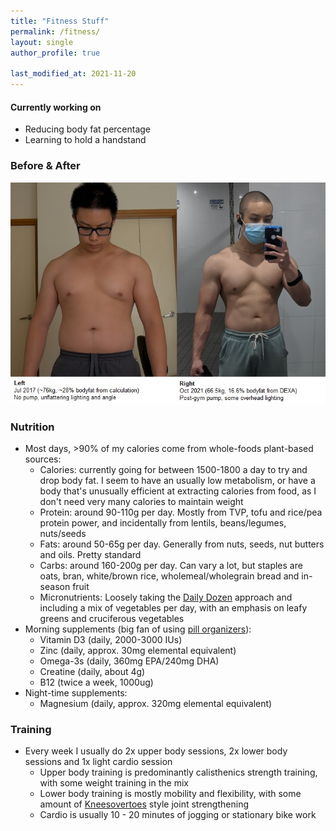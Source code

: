 ```yaml
---
title: "Fitness Stuff"
permalink: /fitness/
layout: single
author_profile: true

last_modified_at: 2021-11-20
---
```


<div class="notice">
  <h4>Currently working on</h4>
  <ul>
    <li>Reducing body fat percentage</li>
    <li>Learning to hold a handstand</li>
  </ul>
</div>

### Before & After
<img src="/assets/images/fitness-flex.jpg" alt="">

### Nutrition
- Most days, >90% of my calories come from whole-foods plant-based sources:
	- Calories: currently going for between 1500-1800 a day to try and drop body fat. I seem to have an usually low metabolism, or have a body that's unusually efficient at extracting calories from food, as I don't need very many calories to maintain weight
	- Protein: around 90-110g per day. Mostly from TVP, tofu and rice/pea protein power, and incidentally from lentils, beans/legumes, nuts/seeds
	- Fats: around 50-65g per day. Generally from nuts, seeds, nut butters and oils. Pretty standard
	- Carbs: around 160-200g per day. Can vary a lot, but staples are oats, bran, white/brown rice, wholemeal/wholegrain bread and in-season fruit
	- Micronutrients: Loosely taking the [Daily Dozen](https://nutritionfacts.org/app/uploads/2018/03/metric.png) approach and including a mix of vegetables per day, with an emphasis on leafy greens and cruciferous vegetables
- Morning supplements (big fan of using [pill organizers](https://cdn.shopify.com/s/files/1/0069/6464/1905/products/Aidapt-One-Month-Pill-Organiser-Vm931Ac_1_grande.jpg?v=1586180846)):
	- Vitamin D3 (daily, 2000-3000 IUs)
	- Zinc (daily, approx. 30mg elemental equivalent)
	- Omega-3s (daily, 360mg EPA/240mg DHA)
	- Creatine (daily, about 4g)
	- B12 (twice a week, 1000ug)
- Night-time supplements:
	- Magnesium (daily, approx. 320mg elemental equivalent)

### Training
- Every week I usually do 2x upper body sessions, 2x lower body sessions and 1x light cardio session
	- Upper body training is predominantly calisthenics strength training, with some weight training in the mix
	- Lower body training is mostly mobility and flexibility, with some amount of [Kneesovertoes](https://www.youtube.com/c/TheKneesovertoesguy/videos) style joint strengthening
	- Cardio is usually 10 - 20 minutes of jogging or stationary bike work
